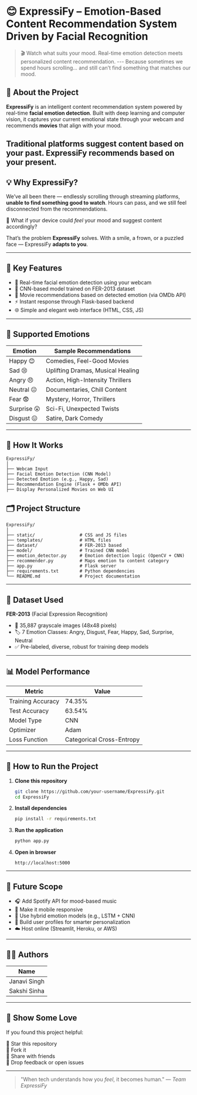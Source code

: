 # 😊 ExpressiFy – Emotion-Based Content Recommendation System Driven by Facial Recognition

> 🎬 Watch what suits your mood. Real-time emotion detection meets personalized content recommendation.
--- Because sometimes we spend hours scrolling… and still can’t find something that matches our mood.

## 🧠 About the Project

**ExpressiFy** is an intelligent content recommendation system powered by real-time **facial emotion detection**. Built with deep learning and computer vision, it captures your current emotional state through your webcam and recommends **movies** that align with your mood.

Traditional platforms suggest content based on your **past**. ExpressiFy recommends based on your **present.**
---

## 💡 Why ExpressiFy?

We’ve all been there — endlessly scrolling through streaming platforms, **unable to find something good to watch**. Hours can pass, and we still feel disconnected from the recommendations.

🎯 What if your device could *feel* your mood and suggest content accordingly?

That’s the problem **ExpressiFy** solves. With a smile, a frown, or a puzzled face — ExpressiFy **adapts to you**.

---

## 🚀 Key Features

- 🎥 Real-time facial emotion detection using your webcam
- 🧠 CNN-based model trained on FER-2013 dataset
- 🎵 Movie recommendations based on detected emotion (via OMDb API)
- ⚡ Instant response through Flask-based backend
- 🌐 Simple and elegant web interface (HTML, CSS, JS)

---

## 📸 Supported Emotions

| Emotion    | Sample Recommendations        |
|------------|-------------------------------|
| Happy 😊    | Comedies, Feel-Good Movies     |
| Sad 😢      | Uplifting Dramas, Musical Healing |
| Angry 😠    | Action, High-Intensity Thrillers |
| Neutral 😐  | Documentaries, Chill Content   |
| Fear 😨     | Mystery, Horror, Thrillers      |
| Surprise 😲 | Sci-Fi, Unexpected Twists      |
| Disgust 😖  | Satire, Dark Comedy            |

---

## 🧠 How It Works

```
ExpressiFy/
│
├── Webcam Input
├── Facial Emotion Detection (CNN Model)
├── Detected Emotion (e.g., Happy, Sad)
├── Recommendation Engine (Flask + OMDb API)
├── Display Personalized Movies on Web UI
```

## 🗂️ Project Structure

```
ExpressiFy/
│
├── static/                 # CSS and JS files
├── templates/              # HTML files
├── dataset/                # FER-2013 based
├── model/                  # Trained CNN model
├── emotion_detector.py     # Emotion detection logic (OpenCV + CNN)
├── recommender.py          # Maps emotion to content category
├── app.py                  # Flask server
├── requirements.txt        # Python dependencies
└── README.md               # Project documentation
```

---

## 🧪 Dataset Used

**FER-2013** (Facial Expression Recognition)

- 📸 35,887 grayscale images (48x48 pixels)
- 🏷️ 7 Emotion Classes: Angry, Disgust, Fear, Happy, Sad, Surprise, Neutral
- ✅ Pre-labeled, diverse, robust for training deep models

---

## 📊 Model Performance

| Metric            | Value      |
|-------------------|------------|
| Training Accuracy | 74.35%     |
| Test Accuracy     | 63.54%     |
| Model Type        | CNN        |
| Optimizer         | Adam       |
| Loss Function     | Categorical Cross-Entropy |

---

## 🔧 How to Run the Project

1. **Clone this repository**
   ```bash
   git clone https://github.com/your-username/ExpressiFy.git
   cd ExpressiFy
   ```

2. **Install dependencies**
   ```bash
   pip install -r requirements.txt
   ```

3. **Run the application**
   ```bash
   python app.py
   ```

4. **Open in browser**
   ```
   http://localhost:5000
   ```

---

## 🌈 Future Scope

- 🎧 Add Spotify API for mood-based music
- 📱 Make it mobile responsive
- 🧠 Use hybrid emotion models (e.g., LSTM + CNN)
- 👤 Build user profiles for smarter personalization
- ☁️ Host online (Streamlit, Heroku, or AWS)

---

## 👩‍💻 Authors

| Name           | 
|----------------|
| Janavi Singh   | 
| Sakshi Sinha   | 

---

## 🙌 Show Some Love

If you found this project helpful:

🌟 Star this repository  
🍴 Fork it  
📣 Share with friends  
💬 Drop feedback or open issues  

---

> "When tech understands how you *feel*, it becomes human."
> — *Team ExpressiFy*
